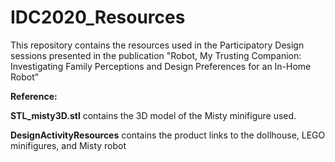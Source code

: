 # IDC2020_Resources

This repository contains the resources used in the Participatory Design sessions presented in the publication "Robot, My Trusting Companion: Investigating Family Perceptions and Design Preferences for an In-Home Robot"

**Reference:**


**STL_misty3D.stl** contains the 3D model of the Misty minifigure used.

**DesignActivityResources** contains the product links to the dollhouse, LEGO minifigures, and Misty robot 
